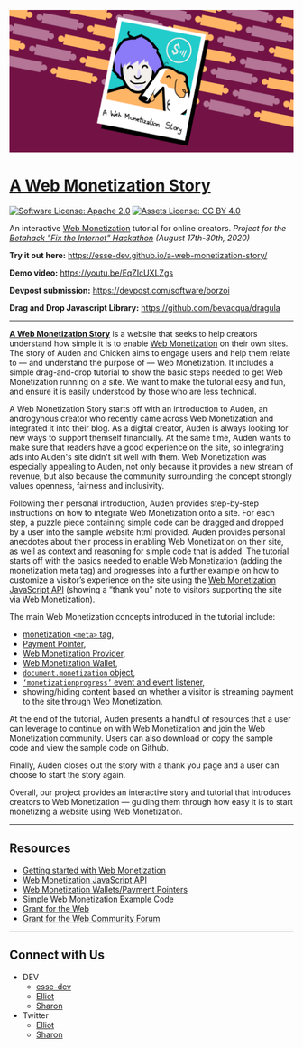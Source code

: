![Polaroid of Auden and Chicken](assets/preview_1280x640.png)

# [**A Web Monetization Story**](https://esse-dev.github.io/a-web-monetization-story/)

[![Software License: Apache 2.0](https://img.shields.io/badge/License-Apache%202.0-blue.svg)](https://opensource.org/licenses/Apache-2.0)
[![Assets License: CC BY 4.0](https://img.shields.io/badge/License-CC%20BY%204.0-lightgrey.svg)](https://creativecommons.org/licenses/by/4.0/)

An interactive [Web Monetization](https://webmonetization.org/) tutorial for online creators. 
_Project for the [Betahack "Fix the Internet" Hackathon](https://betahack.devpost.com/) (August 17th-30th, 2020)_

**Try it out here:** https://esse-dev.github.io/a-web-monetization-story/

**Demo video:** https://youtu.be/EqZIcUXLZgs

**Devpost submission:** https://devpost.com/software/borzoi

**Drag and Drop Javascript Library:** https://github.com/bevacqua/dragula

---

[**A Web Monetization Story**](https://esse-dev.github.io/a-web-monetization-story/) is a website that 
seeks to help creators understand how simple it is to enable [Web Monetization](https://webmonetization.org/) 
on their own sites. The story of Auden and Chicken aims to engage users and help them relate to — and 
understand the purpose of — Web Monetization. It includes a simple drag-and-drop tutorial to show the basic 
steps needed to get Web Monetization running on a site. We want to make the tutorial easy and fun, and ensure 
it is easily understood by those who are less technical.

A Web Monetization Story starts off with an introduction to Auden, an androgynous creator who recently 
came across Web Monetization and integrated it into their blog. As a digital creator, Auden is always 
looking for new ways to support themself financially. At the same time, Auden wants to make sure that 
readers have a good experience on the site, so integrating ads into Auden's site didn't sit well with 
them. Web Monetization was especially appealing to Auden, not only because it provides a new stream of 
revenue, but also because the community surrounding the concept strongly values openness, fairness and 
inclusivity.

Following their personal introduction, Auden provides step-by-step instructions on how to integrate Web 
Monetization onto a site. For each step, a puzzle piece containing simple code can be dragged and dropped 
by a user into the sample website html provided. Auden provides personal anecdotes about their process in 
enabling Web Monetization on their site, as well as context and reasoning for simple code that is added. 
The tutorial starts off with the basics needed to enable Web Monetization (adding the monetization meta 
tag) and progresses into a further example on how to customize a visitor’s experience on the site using 
the [Web Monetization JavaScript API](https://webmonetization.org/docs/api) (showing a “thank you” note 
to visitors supporting the site via Web Monetization).

The main Web Monetization concepts introduced in the tutorial include: 
- [monetization `<meta>` tag](https://webmonetization.org/docs/getting-started#3-create-your-meta-tag), 
- [Payment Pointer](https://paymentpointers.org/), 
- [Web Monetization Provider](https://webmonetization.org/docs/sending), 
- [Web Monetization Wallet](https://webmonetization.org/docs/ilp-wallets), 
- [`document.monetization` object](https://webmonetization.org/docs/api#documentmonetization), 
- [`‘monetizationprogress’` event and event listener](https://webmonetization.org/docs/api#monetizationprogress), 
- showing/hiding content based on whether a visitor is streaming payment to the site through Web Monetization.

At the end of the tutorial, Auden presents a handful of resources that a user can leverage to continue on 
with Web Monetization and join the Web Monetization community. Users can also download or copy the sample 
code and view the sample code on Github.

Finally, Auden closes out the story with a thank you page and a user can choose to start the story again.

Overall, our project provides an interactive story and tutorial that introduces creators to Web Monetization 
— guiding them through how easy it is to start monetizing a website using Web Monetization.

---

## Resources

- [Getting started with Web Monetization](https://webmonetization.org/docs/getting-started)
- [Web Monetization JavaScript API](https://webmonetization.org/docs/api)
- [Web Monetization Wallets/Payment Pointers](https://webmonetization.org/docs/ilp-wallets#payment-pointers)
- [Simple Web Monetization Example Code](https://github.com/esse-dev/web-monetization-base/blob/master/simple.html)
- [Grant for the Web](https://grantfortheweb.org/)
- [Grant for the Web Community Forum](https://forum.grantfortheweb.org/)

---

## Connect with Us
- DEV
  - [esse-dev](https://dev.to/esse-dev)
  - [Elliot](https://dev.to/elliot)
  - [Sharon](https://dev.to/sharon)
- Twitter
  - [Elliot](https://twitter.com/elliotokay)
  - [Sharon](https://twitter.com/_sharonwang)
